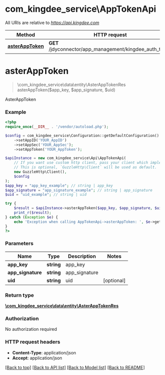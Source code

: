 # com_kingdee_service\AppTokenApi

All URIs are relative to *https://api.kingdee.com*

Method | HTTP request | Description
------------- | ------------- | -------------
[**asterAppToken**](AppTokenApi.md#asterAppToken) | **GET** /jdyconnector/app_management/kingdee_auth_token | AsterAppToken


# **asterAppToken**
> \com_kingdee_service\data\entity\AsterAppTokenRes asterAppToken($app_key, $app_signature, $uid)

AsterAppToken

### Example
```php
<?php
require_once(__DIR__ . '/vendor/autoload.php');

$config = com_kingdee_service\Configuration::getDefaultConfiguration()
    ->setAppID('YOUR_AppID')
    ->setAppSec('YOUR_AppSec');
    ->setAppToken('YOUR_AppToken');

$apiInstance = new com_kingdee_service\Api\AppTokenApi(
    // If you want use custom http client, pass your client which implements `GuzzleHttp\ClientInterface`.
    // This is optional, `GuzzleHttp\Client` will be used as default.
    new GuzzleHttp\Client(),
    $config
);
$app_key = "app_key_example"; // string | app_key
$app_signature = "app_signature_example"; // string | app_signature
$uid = "uid_example"; // string | uid

try {
    $result = $apiInstance->asterAppToken($app_key, $app_signature, $uid);
    print_r($result);
} catch (Exception $e) {
    echo 'Exception when calling AppTokenApi->asterAppToken: ', $e->getMessage(), PHP_EOL;
}
?>
```

### Parameters

Name | Type | Description  | Notes
------------- | ------------- | ------------- | -------------
 **app_key** | **string**| app_key |
 **app_signature** | **string**| app_signature |
 **uid** | **string**| uid | [optional]

### Return type

[**\com_kingdee_service\data\entity\AsterAppTokenRes**](../Model/AsterAppTokenRes.md)

### Authorization

No authorization required

### HTTP request headers

 - **Content-Type**: application/json
 - **Accept**: application/json

[[Back to top]](#) [[Back to API list]](../../README.md#documentation-for-api-endpoints) [[Back to Model list]](../../README.md#documentation-for-models) [[Back to README]](../../README.md)

